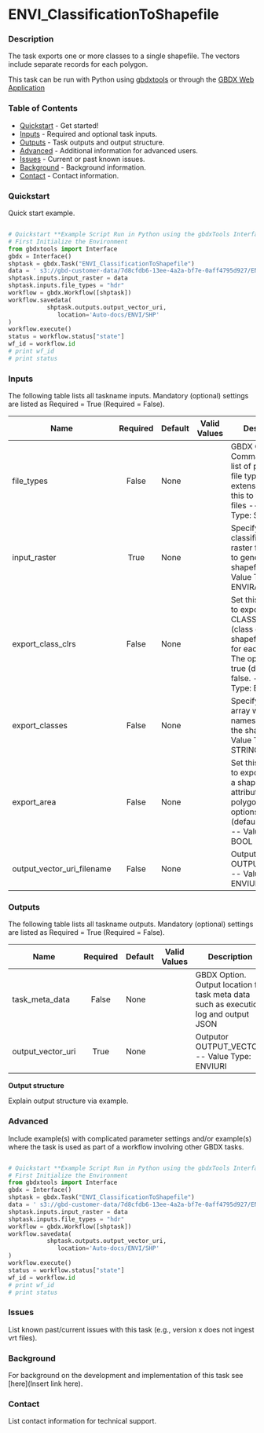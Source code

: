 # ENVI_ClassificationToShapefile

### Description
The task exports one or more classes to a single shapefile. The vectors include separate records for each polygon. 

This task can be run with Python using [gbdxtools](https://github.com/DigitalGlobe/gbdxtools) or through the [GBDX Web Application](https://gbdx.geobigdata.io/materials/)

### Table of Contents
 * [Quickstart](#quickstart) - Get started!
 * [Inputs](#inputs) - Required and optional task inputs.
 * [Outputs](#outputs) - Task outputs and output structure.
 * [Advanced](#advanced) - Additional information for advanced users.
 * [Issues](#issues) - Current or past known issues.
 * [Background](#background) - Background information.
 * [Contact](#contact) - Contact information.

### Quickstart
Quick start example.

```python

# Quickstart **Example Script Run in Python using the gbdxTools InterfaceExample producing a single band vegetation mask from a tif file.
# First Initialize the Environment
from gbdxtools import Interface
gbdx = Interface()
shptask = gbdx.Task("ENVI_ClassificationToShapefile")
data = ' s3://gbd-customer-data/7d8cfdb6-13ee-4a2a-bf7e-0aff4795d927/ENVI/classification/classification_name.hdr'
shptask.inputs.input_raster = data
shptask.inputs.file_types = "hdr"
workflow = gbdx.Workflow([shptask])
workflow.savedata(
	       shptask.outputs.output_vector_uri,
	          location='Auto-docs/ENVI/SHP'
)
workflow.execute()
status = workflow.status["state"]
wf_id = workflow.id
# print wf_id
# print status
```

### Inputs
The following table lists all taskname inputs.
Mandatory (optional) settings are listed as Required = True (Required = False).

  Name  |  Required  |  Default  |  Valid Values  |  Description  
--------|:----------:|-----------|----------------|---------------
file_types|False|None| |GBDX Option. Comma seperated list of permitted file type extensions. Use this to filter input files -- Value Type: STRING[*]
input_raster|True|None| |Specify a classification raster from which to generate a shapefile. -- Value Type: ENVIRASTER
export_class_clrs|False|None| |Set this property to export CLASS_CLRS (class colors) as a shapefile attribute for each polygon. The options are true (default) or false. -- Value Type: BOOL
export_classes|False|None| |Specify a string array with class names to export to the shapefile. -- Value Type: STRING[*]
export_area|False|None| |Set this property to export AREA as a shapefile attribute for each polygon. The options are true (default) or false. -- Value Type: BOOL
output_vector_uri_filename|False|None| |Outputor OUTPUT_VECTOR. -- Value Type: ENVIURI

### Outputs
The following table lists all taskname outputs.
Mandatory (optional) settings are listed as Required = True (Required = False).

  Name  |  Required  |  Default  |  Valid Values  |  Description  
--------|:----------:|-----------|----------------|---------------
task_meta_data|False|None| |GBDX Option. Output location for task meta data such as execution log and output JSON
output_vector_uri|True|None| |Outputor OUTPUT_VECTOR. -- Value Type: ENVIURI

**Output structure**

Explain output structure via example.


### Advanced
Include example(s) with complicated parameter settings and/or example(s) where the task is used as part of a workflow involving other GBDX tasks.

```python

# Quickstart **Example Script Run in Python using the gbdxTools InterfaceExample producing a single band vegetation mask from a tif file.
# First Initialize the Environment
from gbdxtools import Interface
gbdx = Interface()
shptask = gbdx.Task("ENVI_ClassificationToShapefile")
data = ' s3://gbd-customer-data/7d8cfdb6-13ee-4a2a-bf7e-0aff4795d927/ENVI/classification/classification_name.hdr'
shptask.inputs.input_raster = data
shptask.inputs.file_types = "hdr"
workflow = gbdx.Workflow([shptask])
workflow.savedata(
	       shptask.outputs.output_vector_uri,
	          location='Auto-docs/ENVI/SHP'
)
workflow.execute()
status = workflow.status["state"]
wf_id = workflow.id
# print wf_id
# print status
```

### Issues
List known past/current issues with this task (e.g., version x does not ingest vrt files).


### Background
For background on the development and implementation of this task see [here](Insert link here).


### Contact
List contact information for technical support.

